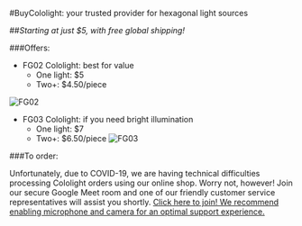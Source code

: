#BuyCololight: your trusted provider for hexagonal light sources

##*Starting at just $5, with free global shipping!*

###Offers:
 * FG02 Cololight: best for value
   - One light: $5
   - Two+: $4.50/piece

![FG02](https://i.imgur.com/t5zOG16.png)

* FG03 Cololight: if you need bright illumination
   - One light: $7
   - Two+: $6.50/piece
![FG03](https://i.imgur.com/a6mLApM.png)

###To order:

Unfortunately, due to COVID-19, we are having technical difficulties processing Cololight orders using our online shop. Worry not, however! Join our secure Google Meet room and one of our friendly customer service representatives will assist you shortly. [Click here to join! We recommend enabling microphone and camera for an optimal support experience.](https://meet.google.com/yzg-mhpt-gjf)
   
